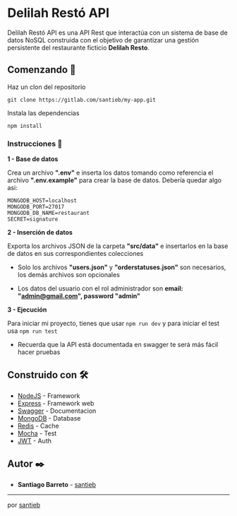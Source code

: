 # Delilah Restó API

Delilah Restó API es una API Rest que interactúa con un sistema de base de datos NoSQL construida con el objetivo de garantizar una gestión persistente del restaurante ficticio **Delilah Resto**.

## Comenzando 🚀

Haz un clon del repositorio

```
git clone https://gitlab.com/santieb/my-app.git
```

Instala las dependencias

```
npm install
```

### Instrucciones 📄

**1 - Base de datos**

Crea un archivo **".env"** e inserta los datos tomando como referencia el archivo **".env.example"** para crear la base de datos. Debería quedar algo asi:

```
MONGODB_HOST=localhost
MONGODB_PORT=27017
MONGODB_DB_NAME=restaurant
SECRET=signature
```

**2 - Inserción de datos**

Exporta los archivos JSON de la carpeta **"src/data"** e insertarlos en la base de datos en sus correspondientes colecciones

* Solo los archivos **"users.json"** y **"orderstatuses.json"** son necesarios, los demás archivos son opcionales
 
* Los datos del usuario con el rol administrador son **email: "admin@gmail.com", password "admin"**

**3 - Ejecución**

Para iniciar mi proyecto, tienes que usar `npm run dev` y para iniciar el test usa `npm run test`

* Recuerda que la API está documentada en swagger te será más fácil hacer pruebas

## Construido con 🛠️

* [NodeJS]("https://nodejs.org/es/") - Framework
* [Express]("https://expressjs.com/es/") - Framework web
* [Swagger]("https://swagger.io/) - Documentacion
* [MongoDB]("https://www.mongodb.com/es") - Database
* [Redis]("https://redis.io/") - Cache
* [Mocha]("https://mochajs.org/") - Test
* [JWT]("https://jwt.io/") - Auth


## Autor ✒️

* **Santiago Barreto** - [santieb](https://gitlab.com/santieb) 

---

por [santieb](https://gitlab.com/santieb)